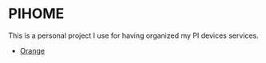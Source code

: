# PIHOME

This is a personal project I use for having organized my PI devices services.

- [Orange](orange/README.md)
